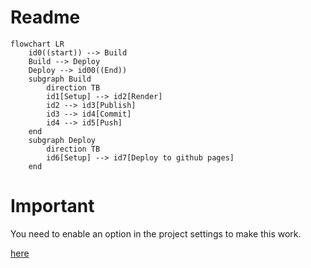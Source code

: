 # Readme

```mermaid
flowchart LR
    id0((start)) --> Build
    Build --> Deploy
    Deploy --> id00((End))
    subgraph Build
        direction TB
        id1[Setup] --> id2[Render]
        id2 --> id3[Publish] 
        id3 --> id4[Commit]
        id4 --> id5[Push]
    end
    subgraph Deploy
        direction TB
        id6[Setup] --> id7[Deploy to github pages]
    end

```


# Important

You need to enable an option in the project settings to make this work.

[here](https://www.raulmelo.me/en/til/how-to-solve-permission-to-x-denied-to-github-actions-bot#:~:text=Permission%20to%20%22x%22%20denied%20to,option%20Read%20and%20write%20permissions.)